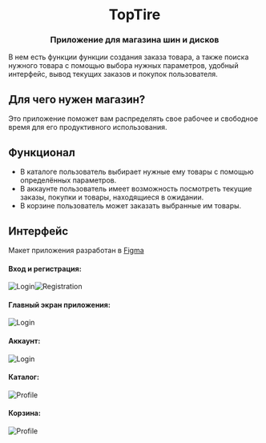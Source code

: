 <h1 align="center">TopTire </h1>
<h3 align="center">Приложение для магазина шин и дисков</h3>
В нем есть функции функции создания заказа товара, а также поиска нужного товара с помощью выбора нужных параметров, удобный интерфейс, вывод текущих заказов и покупок пользователя.

## Для чего нужен магазин?

Это приложение поможет вам распределять свое рабочее и свободное время для его продуктивного использования.

## Функционал

- В каталоге пользователь выбирает нужные ему товары с помощью определённых параметров.
- В аккаунте пользователь имеет возможность посмотреть текущие заказы, покупки и товары, находящиеся в ожидании.
- В корзине пользователь может заказать выбранные им товары.

## Интерфейс

Макет приложения разработан в  [Figma](https://www.figma.com/design/iWVj1rWD7mYdOHQQpWiMNk/Untitled?node-id=0-1&node-type=canvas&t=D3CPzlGWM10cFbZY-0)

#### Вход и регистрация:
![Login](https://github.com/StoneScout57/TopTire/blob/main/Вход.png)![Registration](https://github.com/StoneScout57/TopTire/blob/main/Регистрация.png)

#### Главный экран приложения:
![Login](https://github.com/StoneScout57/TopTire/blob/main/ГлавныйЭкранМ.png)

#### Аккаунт:
![Login](https://github.com/StoneScout57/TopTire/blob/main/АккаунтМ.png)

#### Каталог:
![Profile](https://github.com/StoneScout57/TopTire/blob/main/КаталогМ.png) 

#### Корзина:
![Profile](https://github.com/StoneScout57/TopTire/blob/main/КорзинаМ.png) 
